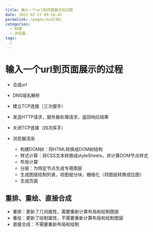 ```yaml
---
title: 输入一个url到页面展示的过程
date: 2022-02-17 09:18:43
permalink: /pages/ace530/
categories:
  - 前端
  - 浏览器
tags:
  - 
---
```


# 输入一个url到页面展示的过程
- 合成url
- DNS域名解析
- 建立TCP连接（三次握手）
- 发送HTTP请求，服务器处理请求，返回响应结果
- 关闭TCP连接（四次挥手）
- 浏览器渲染

    - 构建DOM树：将HTML转换成DOM树结构
    - 样式计算：将CSS文本转换成styleSheets，并计算DOM节点样式
    - 布局计算
    - 分层：为特定节点生成专用图层
    - 生成图层绘制列表，将图层分块，栅格化（将图层转换成位图）
    - 生成页面


## 重排、重绘、直接合成
- 重排：更新了几何属性，需要重新计算布局和绘制图层
- 重绘：更新了绘制属性，不需要重新计算布局和绘制图层
- 直接合成：不需要重新布局和绘制
